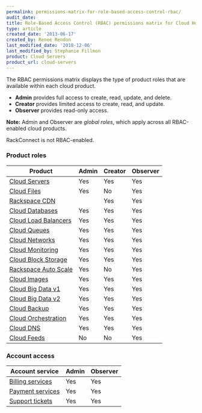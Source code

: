 ```yaml
---
permalink: permissions-matrix-for-role-based-access-control-rbac/
audit_date:
title: Role-Based Access Control (RBAC) permissions matrix for Cloud Hosting
type: article
created_date: '2013-06-17'
created_by: Renee Rendon
last_modified_date: '2018-12-06'
last_modified_by: Stephanie Fillmon
product: Cloud Servers
product_url: cloud-servers
---
```


The RBAC permissions matrix displays the type of product roles that are available within each cloud product.

- **Admin** provides full access to create, read, update, and delete.
- **Creator** provides limited access to create, read, and update.
- **Observer** provides read-only access.

**Note:** Admin and Observer are *global roles*, which apply across all RBAC-enabled cloud products.

RackConnect is not RBAC-enabled.

### Product roles

Product | Admin | Creator | Observer
--- | --- | --- | ---
[Cloud Servers](/how-to/permissions-matrix-for-next-generation-cloud-servers) | Yes | Yes | Yes
[Cloud Files](/how-to/permissions-matrix-for-cloud-files) | Yes | No | Yes
[Rackspace CDN](/how-to/permission-matrix-for-rackspace-cdn) || Yes | Yes | Yes
[Cloud Databases](/how-to/permissions-matrix-for-cloud-databases) | Yes | Yes | Yes
[Cloud Load Balancers](/how-to/permissions-matrix-for-cloud-load-balancers) | Yes | Yes | Yes
[Cloud Queues](/how-to/permissions-matrix-for-cloud-queues) | Yes | Yes | Yes
[Cloud Networks](/how-to/permissions-matrix-for-cloud-networks) | Yes | Yes | Yes
[Cloud Monitoring](/how-to/permissions-matrix-for-rackspace-monitoring) | Yes | Yes | Yes
[Cloud Block Storage](/how-to/permissions-matrix-for-cloud-block-storage) | Yes | Yes | Yes
[Rackspace Auto Scale](/how-to/permissions-matrix-for-auto-scale) | Yes | No | Yes
[Cloud Images](/how-to/detailed-permissions-matrix-for-cloud-images) | Yes | Yes | Yes
[Cloud Big Data v1](/how-to/detailed-permissions-matrix-for-cloud-big-data) | Yes | Yes | Yes
[Cloud Big Data v2](/how-to/detailed-permissions-matrix-for-cloud-big-data-v2) | Yes | Yes | Yes
[Cloud Backup](/how-to/permission-matrix-for-cloud-backup) | Yes | Yes | Yes
[Cloud Orchestration](/how-to/permissions-matrix-for-cloud-orchestration) | Yes | Yes | Yes
[Cloud DNS](/how-to/detailed-permissions-matrix-for-dns) | Yes | Yes | Yes
[Cloud Feeds](/how-to/detailed-permissions-matrix-for-cloud-feeds) | No | No | Yes

### Account access

Account service | Admin | Observer
--------------- | --- | ---
[Billing services](/how-to/detailed-permissions-matrix-for-billing-services) | Yes | Yes
[Payment services](/how-to/detailed-permissions-matrix-for-billing-services) | Yes | Yes
[Support tickets](/how-to/detailed-permissions-matrix-for-support-tickets) | Yes | Yes
